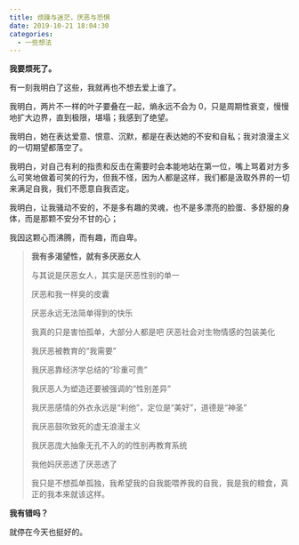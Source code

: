 ```yaml
---
title: 烦躁与迷茫，厌恶与恐惧
date: 2019-10-21 18:04:30
categories:
  - 一些想法
---
```


**我要烦死了。**

有一刻我明白了这些，我就再也不想去爱上谁了。
<!-- more -->
我明白，两片不一样的叶子要叠在一起，熵永远不会为 0，只是周期性衰变，慢慢地扩大边界，直到极限，堪塌；我感到了绝望。 

我明白，她在表达爱意、恨意、沉默，都是在表达她的不安和自私；我对浪漫主义的一切期望都落空了。 

我明白，对自己有利的指责和反击在需要时会本能地站在第一位，嘴上骂着对方多么可笑地做着可笑的行为，但我不怪，因为人都是这样，我们都是汲取外界的一切来满足自我，我们不愿意自我否定。 


我明白，让我骚动不安的，不是多有趣的灵魂，也不是多漂亮的脸蛋、多舒服的身体，而是那颗不安分不甘的心；

我因这颗心而沸腾，而有趣，而自卑。



> **我有多渴望性，就有多厌恶女人**
>
> 与其说是厌恶女人，其实是厌恶性别的单一 
>
> 厌恶和我一样臭的皮囊 
>
> 厌恶永远无法简单得到的快乐
>
> 我真的只是害怕孤单，大部分人都是吧 厌恶社会对生物情感的包装美化
>
> 我厌恶被教育的“我需要” 
>
> 我厌恶靠经济学总结的“珍重可贵”
>
> 我厌恶人为塑造还要被强调的“性别差异” 
>
> 我厌恶感情的外衣永远是“利他”，定位是“美好”，道德是“神圣” 
>
> 我厌恶鼓吹致死的虚无浪漫主义 
>
> 我厌恶庞大抽象无孔不入的的性别再教育系统 
>
> 我他妈厌恶透了厌恶透了 
>
> 我只是不想孤单孤独，我希望我的自我能喂养我的自我，我是我的粮食，真正的我本来就该这样。 

 **我有错吗？**
 
就停在今天也挺好的。

